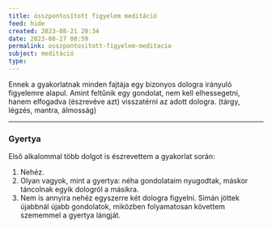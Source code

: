 ```yaml
---
title: összpontosított figyelem meditáció
feed: hide
created: 2023-08-21 20:34
date: 2023-08-27 08:59
permalink: osszpontositott-figyelem-meditacio
subject: meditáció
type: 
---
```


Ennek a gyakorlatnak minden fajtája egy bizonyos dologra irányuló figyelemre alapul. Amint feltűnik egy gondolat, nem kell elhessegetni, hanem elfogadva (észrevéve azt) visszatérni az adott dologra. (tárgy, légzés, mantra, álmosság)

_______
### Gyertya

Első alkalommal több dolgot is észrevettem a gyakorlat során:
1. Nehéz.
2. Olyan vagyok, mint a gyertya: néha gondolataim nyugodtak, máskor táncolnak egyik dologról a másikra.
3. Nem is annyira nehéz egyszerre két dologra figyelni. Simán jöttek újabbnál újabb gondolatok, miközben folyamatosan követtem szememmel a gyertya lángját.